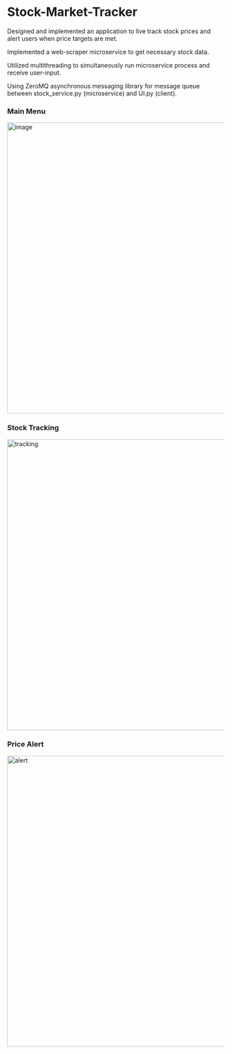 # Stock-Market-Tracker
Designed and implemented an application to live track stock prices and alert users when price targets are met.

Implemented a web-scraper microservice to get necessary stock data.

Utilized multithreading to simultaneously run microservice process and receive user-input.

Using ZeroMQ asynchronous messaging library for message queue between stock_service.py (microservice) and UI.py (client).

### Main Menu
<img width="674" alt="image" src="https://user-images.githubusercontent.com/84875686/215644283-9f07a7d2-8fe3-4630-85c0-ce4d62cdca78.png">

### Stock Tracking
<img width="674" alt="tracking" src="https://user-images.githubusercontent.com/84875686/215842993-b7e60347-1121-46e9-9b40-66728506d9a5.png">

### Price Alert
<img width="674" alt="alert" src="https://user-images.githubusercontent.com/84875686/215843005-ea0cd8d9-fe19-4192-b7b3-6dc9d9de0a24.png">
